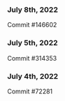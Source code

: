 ### July 8th, 2022

Commit #146602

### July 5th, 2022

Commit #314353


### July 4th, 2022

Commit #72281
